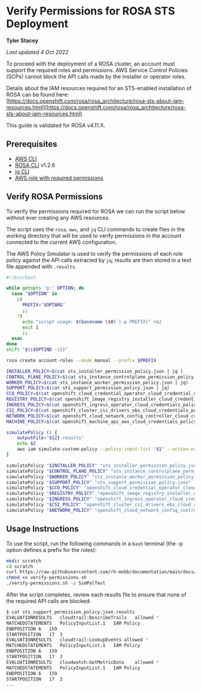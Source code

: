 # Verify Permissions for ROSA STS Deployment

**Tyler Stacey**

*Last updated 4 Oct 2022*

To proceed with the deployment of a ROSA cluster, an account must support the required roles and permissions. AWS Service Control Policies (SCPs) cannot block the API calls made by the installer or operator roles.

Details about the IAM resources required for an STS-enabled installation of ROSA can be found here: [https://docs.openshift.com/rosa/rosa_architecture/rosa-sts-about-iam-resources.html](https://docs.openshift.com/rosa/rosa_architecture/rosa-sts-about-iam-resources.html)

This guide is validated for ROSA v4.11.X.

## Prerequisites

- [AWS CLI](https://docs.aws.amazon.com/cli/latest/userguide/install-cliv2.html)
- [ROSA CLI](https://github.com/openshift/rosa/releases/tag/v1.2.6) v1.2.6
- [jq CLI](https://stedolan.github.io/jq/)
- [AWS role with required permissions](https://docs.aws.amazon.com/IAM/latest/UserGuide/access_policies_testing-policies.html)

## Verify ROSA Permissions

To verify the permissions required for ROSA we can run the script below without ever creating any AWS resources.

The script uses the `rosa`, `aws`, and `jq` CLI commands to create files in the working directory that will be used to verify permissions in the account connected to the current AWS configuration.

The AWS Policy Simulator is used to verify the permissions of each role policy against the API calls extracted by `jq`; results are then stored in a text file appended with `.results`.

```bash
#!/bin/bash

while getopts 'p:' OPTION; do
  case "$OPTION" in
    p)
      PREFIX="$OPTARG"
      ;;
    ?)
      echo "script usage: $(basename \$0) [-p PREFIX]" >&2
      exit 1
      ;;
  esac
done
shift "$(($OPTIND -1))"

rosa create account-roles --mode manual --prefix $PREFIX

INSTALLER_POLICY=$(cat sts_installer_permission_policy.json | jq )
CONTROL_PLANE_POLICY=$(cat sts_instance_controlplane_permission_policy.json | jq)
WORKER_POLICY=$(cat sts_instance_worker_permission_policy.json | jq)
SUPPORT_POLICY=$(cat sts_support_permission_policy.json | jq)
CCO_POLICY=$(cat openshift_cloud_credential_operator_cloud_credential_operator_iam_ro_creds_policy.json | jq)
REGISTRY_POLICY=$(cat openshift_image_registry_installer_cloud_credentials_policy.json | jq)
INGRESS_POLICY=$(cat openshift_ingress_operator_cloud_credentials_policy.json | jq)
CSI_POLICY=$(cat openshift_cluster_csi_drivers_ebs_cloud_credentials_policy.json | jq)
NETWORK_POLICY=$(cat openshift_cloud_network_config_controller_cloud_credentials_policy.json | jq)
MACHINE_POLICY=$(cat openshift_machine_api_aws_cloud_credentials_policy.json | jq)

simulatePolicy () {
    outputFile="${2}.results"
    echo $2
    aws iam simulate-custom-policy --policy-input-list "$1" --action-names $(jq '.Statement | map(select(.Effect == "Allow"))[].Action | if type == "string" then . else .[] end' "$2" -r) --output text > $outputFile
}

simulatePolicy "$INSTALLER_POLICY" "sts_installer_permission_policy.json"
simulatePolicy "$CONTROL_PLANE_POLICY" "sts_instance_controlplane_permission_policy.json"
simulatePolicy "$WORKER_POLICY" "sts_instance_worker_permission_policy.json"
simulatePolicy "$SUPPORT_POLICY" "sts_support_permission_policy.json"
simulatePolicy "$CCO_POLICY" "openshift_cloud_credential_operator_cloud_credential_operator_iam_ro_creds_policy.json"
simulatePolicy "$REGISTRY_POLICY" "openshift_image_registry_installer_cloud_credentials_policy.json"
simulatePolicy "$INGRESS_POLICY" "openshift_ingress_operator_cloud_credentials_policy.json"
simulatePolicy "$CSI_POLICY" "openshift_cluster_csi_drivers_ebs_cloud_credentials_policy.json"
simulatePolicy "$NETWORK_POLICY" "openshift_cloud_network_config_controller_cloud_credentials_policy.json"
```

## Usage Instructions

To use the script, run the following commands in a `bash` terminal (the -p option defines a prefix for the roles):

```bash
mkdir scratch
cd scratch
curl https://raw.githubusercontent.com/rh-mobb/documentation/main/docs/rosa/verify-permissions/verify-permissions.sh --output verify-permissions.sh
chmod +x verify-permissions.sh
./verify-permissions.sh -p SimPolTest
```

After the script completes, review each results file to ensure that none of the required API calls are blocked:

```bash
$ cat sts_support_permission_policy.json.results
EVALUATIONRESULTS	cloudtrail:DescribeTrails	allowed	*
MATCHEDSTATEMENTS	PolicyInputList.1	IAM Policy
ENDPOSITION	6	159
STARTPOSITION	17	3
EVALUATIONRESULTS	cloudtrail:LookupEvents	allowed	*
MATCHEDSTATEMENTS	PolicyInputList.1	IAM Policy
ENDPOSITION	6	159
STARTPOSITION	17	3
EVALUATIONRESULTS	cloudwatch:GetMetricData	allowed	*
MATCHEDSTATEMENTS	PolicyInputList.1	IAM Policy
ENDPOSITION	6	159
STARTPOSITION	17	3
...
```


